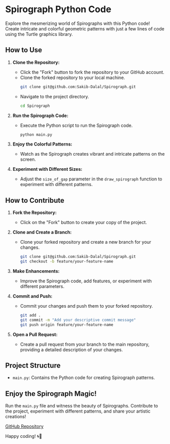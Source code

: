 # Spirograph Python Code

Explore the mesmerizing world of Spirographs with this Python code! Create intricate and colorful geometric patterns with just a few lines of code using the Turtle graphics library.

## How to Use

1. **Clone the Repository:**
   - Click the "Fork" button to fork the repository to your GitHub account.
   - Clone the forked repository to your local machine.
     ```bash
     git clone git@github.com:Sakib-Dalal/Spirograph.git
     ```
   - Navigate to the project directory.
     ```bash
     cd Spirograph
     ```

2. **Run the Spirograph Code:**
   - Execute the Python script to run the Spirograph code.
     ```bash
     python main.py
     ```

3. **Enjoy the Colorful Patterns:**
   - Watch as the Spirograph creates vibrant and intricate patterns on the screen.

4. **Experiment with Different Sizes:**
   - Adjust the `size_of_gap` parameter in the `draw_spirograph` function to experiment with different patterns.

## How to Contribute

1. **Fork the Repository:**
   - Click on the "Fork" button to create your copy of the project.

2. **Clone and Create a Branch:**
   - Clone your forked repository and create a new branch for your changes.
     ```bash
     git clone git@github.com:Sakib-Dalal/Spirograph.git
     git checkout -b feature/your-feature-name
     ```

3. **Make Enhancements:**
   - Improve the Spirograph code, add features, or experiment with different parameters.

4. **Commit and Push:**
   - Commit your changes and push them to your forked repository.
     ```bash
     git add .
     git commit -m "Add your descriptive commit message"
     git push origin feature/your-feature-name
     ```

5. **Open a Pull Request:**
   - Create a pull request from your branch to the main repository, providing a detailed description of your changes.

## Project Structure

- `main.py`: Contains the Python code for creating Spirograph patterns.

## Enjoy the Spirograph Magic!

Run the `main.py` file and witness the beauty of Spirographs. Contribute to the project, experiment with different patterns, and share your artistic creations!

[GitHub Repository](git@github.com:Sakib-Dalal/Spirograph.git)

Happy coding! 🌀🎨

